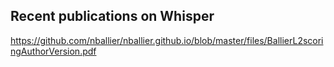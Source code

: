 
## Recent publications on Whisper



<https://github.com/nballier/nballier.github.io/blob/master/files/BallierL2scoringAuthorVersion.pdf>
